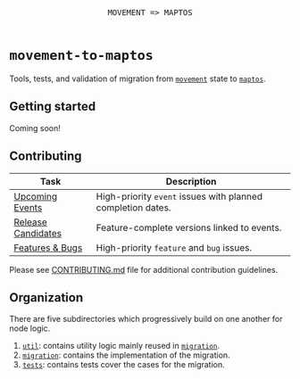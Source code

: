 <div align="center">
  <pre>
MOVEMENT => MAPTOS
  </pre>
</div>

# `movement-to-maptos`

Tools, tests, and validation of migration from [`movement`](https://github.com/movementlabsxyz/movement) state to [`maptos`](https://github.com/movementlabsxyz/maptos).

## Getting started
Coming soon!

## Contributing

| Task | Description |
|------|-------------|
| [Upcoming Events](https://github.com/movementlabsxyz/movement-to-maptos/issues?q=is%3Aissue%20state%3Aopen%20label%3Apriority%3Ahigh%2Cpriority%3Amedium%20label%3Aevent) | High-priority `event` issues with planned completion dates. |
| [Release Candidates](https://github.com/movementlabsxyz/movement-to-maptos/issues?q=is%3Aissue%20state%3Aopen%20label%3Arelease-candidate) | Feature-complete versions linked to events. |
| [Features & Bugs](https://github.com/movementlabsxyz/movement-to-maptos/issues?q=is%3Aissue%20state%3Aopen%20label%3Afeature%2Cbug%20label%3Apriority%3Aurgent%2Cpriority%3Ahigh) | High-priority `feature` and `bug` issues. |

Please see [CONTRIBUTING.md](CONTRIBUTING.md) file for additional contribution guidelines.

## Organization

There are five subdirectories which progressively build on one another for node logic.

1. [`util`](./util): contains utility logic mainly reused in [`migration`](./migration).
2. [`migration`](./migration): contains the implementation of the migration.
3. [`tests`](./tests): contains tests cover the cases for the migration. 
